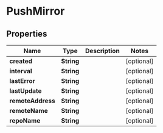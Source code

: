 
# PushMirror

## Properties
Name | Type | Description | Notes
------------ | ------------- | ------------- | -------------
**created** | **String** |  |  [optional]
**interval** | **String** |  |  [optional]
**lastError** | **String** |  |  [optional]
**lastUpdate** | **String** |  |  [optional]
**remoteAddress** | **String** |  |  [optional]
**remoteName** | **String** |  |  [optional]
**repoName** | **String** |  |  [optional]



